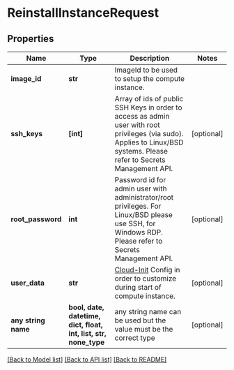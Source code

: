 # ReinstallInstanceRequest


## Properties
Name | Type | Description | Notes
------------ | ------------- | ------------- | -------------
**image_id** | **str** | ImageId to be used to setup the compute instance. | 
**ssh_keys** | **[int]** | Array of ids of public SSH Keys in order to access as admin user with root privileges (via sudo). Applies to Linux/BSD systems. Please refer to Secrets Management API. | [optional] 
**root_password** | **int** | Password id for admin user with administrator/root privileges. For Linux/BSD please use SSH, for Windows RDP. Please refer to Secrets Management API. | [optional] 
**user_data** | **str** | [Cloud-Init](https://cloud-init.io/) Config in order to customize during start of compute instance. | [optional] 
**any string name** | **bool, date, datetime, dict, float, int, list, str, none_type** | any string name can be used but the value must be the correct type | [optional]

[[Back to Model list]](../README.md#documentation-for-models) [[Back to API list]](../README.md#documentation-for-api-endpoints) [[Back to README]](../README.md)


